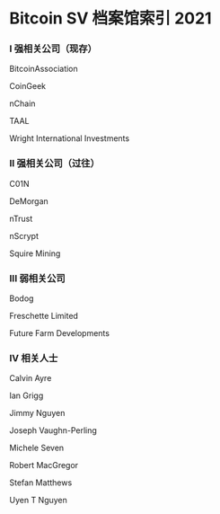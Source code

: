 # Bitcoin SV 档案馆索引 2021

### I 强相关公司（现存）

BitcoinAssociation

CoinGeek

nChain

TAAL

Wright International Investments

### II 强相关公司（过往）

C01N

DeMorgan

nTrust

nScrypt

Squire Mining

### III 弱相关公司

Bodog

Freschette Limited

Future Farm Developments

### IV 相关人士

Calvin Ayre

Ian Grigg

Jimmy Nguyen

Joseph Vaughn-Perling

Michele Seven

Robert MacGregor

Stefan Matthews

Uyen T Nguyen


